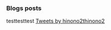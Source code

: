 <head>
</head>

### Blogs posts
testtesttest
[Tweets by hinono2thinono2](https://twitter.com/hinono2thinono2?ref_src=twsrc%5Etfw)

<!-- BLOG-POST-LIST:START -->
<!-- BLOG-POST-LIST:END -->